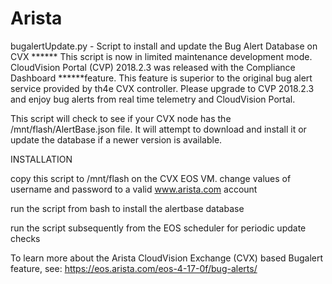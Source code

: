 # Arista

 bugalertUpdate.py - Script to install and update the Bug Alert Database on CVX
****** This script is now in limited maintenance development mode. CloudVision Portal (CVP) 2018.2.3 was released with the Compliance Dashboard ******feature. This feature is superior to the original bug alert service provided by th4e CVX controller. Please upgrade to CVP 2018.2.3 and enjoy bug alerts from real time telemetry and CloudVision Portal.

 This script will check to see if your CVX node has the /mnt/flash/AlertBase.json file. It will attempt to download and install it or update the database if a newer version is available.

INSTALLATION

   copy this script to /mnt/flash on the CVX EOS VM.
   change values of username and password to a valid www.arista.com account

   run the script from bash to install the alertbase database

   run the script subsequently from the EOS scheduler for periodic update checks

 To learn more about the Arista CloudVision Exchange (CVX) based Bugalert feature, see: https://eos.arista.com/eos-4-17-0f/bug-alerts/
